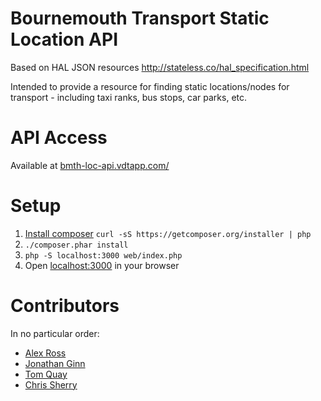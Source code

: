 # Bournemouth Transport Static Location API
Based on HAL JSON resources http://stateless.co/hal_specification.html

Intended to provide a resource for finding static locations/nodes for transport - including taxi ranks, bus stops, car parks, etc.

# API Access
Available at [bmth-loc-api.vdtapp.com/](http://bmth-loc-api.vdtapp.com/)

# Setup
1. [Install composer](https://getcomposer.org/download) `curl -sS https://getcomposer.org/installer | php`
2. `./composer.phar install`
3. `php -S localhost:3000 web/index.php`
4. Open [localhost:3000](http://localhost:3000) in your browser

# Contributors
In no particular order:
* [Alex Ross](http://twitter.com/rossey)
* [Jonathan Ginn](http://twitter.com/jonginn)
* [Tom Quay](http://twitter.com/tomatbase)
* [Chris Sherry](http://twitter.com/tweetingsherry)
